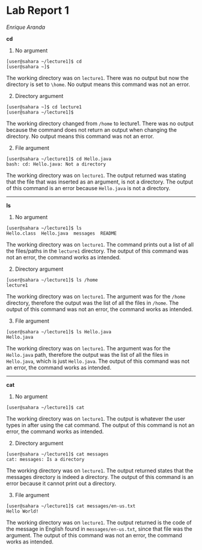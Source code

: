 Lab Report 1
============
_Enrique Aranda_


__cd__
1. No argument
```
[user@sahara ~/lecture1]$ cd
[user@sahara ~]$ 
```
The working directory was on `lecture1`. There was no output but now the directory is set to `\home`. No output means this command was not an error.

2. Directory argument
```
[user@sahara ~]$ cd lecture1
[user@sahara ~/lecture1]$ 
```
The working directory changed from `/home` to lecture1. There was no output because the command does not return an output when changing the directory. No output means this command was not an error.

2. File argument
```
[user@sahara ~/lecture1]$ cd Hello.java
bash: cd: Hello.java: Not a directory
```
The working directory was on `lecture1`. The output returned was stating that the file that was inserted as an argument, is not a directory. The output of this command is an error because `Hello.java` is not a directory.

---
__ls__
1. No argument
```
[user@sahara ~/lecture1]$ ls
Hello.class  Hello.java  messages  README
```
The working directory was on `lecture1`. The command prints out a list of all the files/paths in the `lecture1` directory. The output of this command was not an error, the command works as intended.

2. Directory argument
```
[user@sahara ~/lecture1]$ ls /home
lecture1
```
The working directory was on `lecture1`. The argument was for the `/home` directory, therefore the output was the list of all the files in `/home`. The output of this command was not an error, the command works as intended.

3. File argument
```
[user@sahara ~/lecture1]$ ls Hello.java
Hello.java
```
The working directory was on `lecture1`. The argument was for the `Hello.java` path, therefore the output was the list of all the files in `Hello.java`, which is just `Hello.java`. The output of this command was not an error, the command works as intended.

---
__cat__
1. No argument
```
[user@sahara ~/lecture1]$ cat
```
The working directory was on `lecture1`. The output is whatever the user types in after using the cat command. The output of this command is not an error, the command works as intended.

2. Directory argument
```
[user@sahara ~/lecture1]$ cat messages
cat: messages: Is a directory
```
The working directory was on `lecture1`. The output returned states that the messages directory is indeed a directory. The output of this command is an error because it cannot print out a directory.

3. File argument
```
[user@sahara ~/lecture1]$ cat messages/en-us.txt
Hello World!
```
The working directory was on `lecture1`. The output returned is the code of the message in English found in `messages/en-us.txt`, since that file was the argument. The output of this command was not an error, the command works as intended.
